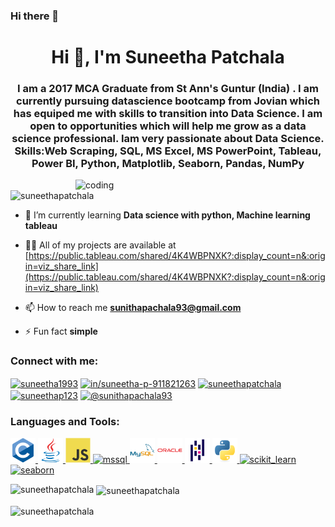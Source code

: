 ### Hi there 👋
<h1 align="center">Hi 👋, I'm Suneetha Patchala</h1>
<h3 align="center">I am a 2017 MCA Graduate from St Ann's Guntur (India) . I am currently pursuing datascience bootcamp from Jovian which has equiped me with  skills to transition into Data Science. I am open to opportunities which will help me grow as a data science professional. Iam very passionate about Data Science.
Skills:Web Scraping, SQL, MS Excel, MS PowerPoint, Tableau, Power BI, Python, Matplotlib, Seaborn, Pandas, NumPy
</h3>
<img align="right" alt="coding" width="400"src="https://camo.githubusercontent.com/cae12fddd9d6982901d82580bdf321d81fb299141098ca1c2d4891870827bf17/68747470733a2f2f6d69726f2e6d656469756d2e636f6d2f6d61782f313336302f302a37513379765349765f7430696f4a2d5a2e676966">

<p align="left"> <img src="https://komarev.com/ghpvc/?username=suneethapatchala&label=Profile%20views&color=0e75b6&style=flat" alt="suneethapatchala" /> </p>

- 🌱 I’m currently learning **Data science with python, Machine learning tableau**

- 👨‍💻 All of my projects are available at [https://public.tableau.com/shared/4K4WBPNXK?:display_count=n&:origin=viz_share_link](https://public.tableau.com/shared/4K4WBPNXK?:display_count=n&:origin=viz_share_link)

- 📫 How to reach me **sunithapachala93@gmail.com**

- ⚡ Fun fact **simple**

<h3 align="left">Connect with me:</h3>
<p align="left">
<a href="https://twitter.com/suneetha1993" target="blank"><img align="center" src="https://raw.githubusercontent.com/rahuldkjain/github-profile-readme-generator/master/src/images/icons/Social/twitter.svg" alt="suneetha1993" height="30" width="40" /></a>
<a href="https://linkedin.com/in/in/suneetha-p-911821263" target="blank"><img align="center" src="https://raw.githubusercontent.com/rahuldkjain/github-profile-readme-generator/master/src/images/icons/Social/linked-in-alt.svg" alt="in/suneetha-p-911821263" height="30" width="40" /></a>
<a href="https://kaggle.com/suneethapatchala" target="blank"><img align="center" src="https://raw.githubusercontent.com/rahuldkjain/github-profile-readme-generator/master/src/images/icons/Social/kaggle.svg" alt="suneethapatchala" height="30" width="40" /></a>
<a href="https://fb.com/suneethap123" target="blank"><img align="center" src="https://raw.githubusercontent.com/rahuldkjain/github-profile-readme-generator/master/src/images/icons/Social/facebook.svg" alt="suneethap123" height="30" width="40" /></a>
<a href="https://medium.com/@sunithapachala93" target="blank"><img align="center" src="https://raw.githubusercontent.com/rahuldkjain/github-profile-readme-generator/master/src/images/icons/Social/medium.svg" alt="@sunithapachala93" height="30" width="40" /></a>
</p>

<h3 align="left">Languages and Tools:</h3>
<p align="left"> <a href="https://www.cprogramming.com/" target="_blank" rel="noreferrer"> <img src="https://raw.githubusercontent.com/devicons/devicon/master/icons/c/c-original.svg" alt="c" width="40" height="40"/> </a> <a href="https://www.java.com" target="_blank" rel="noreferrer"> <img src="https://raw.githubusercontent.com/devicons/devicon/master/icons/java/java-original.svg" alt="java" width="40" height="40"/> </a> <a href="https://developer.mozilla.org/en-US/docs/Web/JavaScript" target="_blank" rel="noreferrer"> <img src="https://raw.githubusercontent.com/devicons/devicon/master/icons/javascript/javascript-original.svg" alt="javascript" width="40" height="40"/> </a> <a href="https://www.microsoft.com/en-us/sql-server" target="_blank" rel="noreferrer"> <img src="https://www.svgrepo.com/show/303229/microsoft-sql-server-logo.svg" alt="mssql" width="40" height="40"/> </a> <a href="https://www.mysql.com/" target="_blank" rel="noreferrer"> <img src="https://raw.githubusercontent.com/devicons/devicon/master/icons/mysql/mysql-original-wordmark.svg" alt="mysql" width="40" height="40"/> </a> <a href="https://www.oracle.com/" target="_blank" rel="noreferrer"> <img src="https://raw.githubusercontent.com/devicons/devicon/master/icons/oracle/oracle-original.svg" alt="oracle" width="40" height="40"/> </a> <a href="https://pandas.pydata.org/" target="_blank" rel="noreferrer"> <img src="https://raw.githubusercontent.com/devicons/devicon/2ae2a900d2f041da66e950e4d48052658d850630/icons/pandas/pandas-original.svg" alt="pandas" width="40" height="40"/> </a> <a href="https://www.python.org" target="_blank" rel="noreferrer"> <img src="https://raw.githubusercontent.com/devicons/devicon/master/icons/python/python-original.svg" alt="python" width="40" height="40"/> </a> <a href="https://scikit-learn.org/" target="_blank" rel="noreferrer"> <img src="https://upload.wikimedia.org/wikipedia/commons/0/05/Scikit_learn_logo_small.svg" alt="scikit_learn" width="40" height="40"/> </a> <a href="https://seaborn.pydata.org/" target="_blank" rel="noreferrer"> <img src="https://seaborn.pydata.org/_images/logo-mark-lightbg.svg" alt="seaborn" width="40" height="40"/> </a> </p>

<p><img align="left" src="https://github-readme-stats.vercel.app/api/top-langs?username=suneethapatchala&show_icons=true&locale=en&layout=compact" alt="suneethapatchala" /></p>

<p>&nbsp;<img align="center" src="https://github-readme-stats.vercel.app/api?username=suneethapatchala&show_icons=true&locale=en" alt="suneethapatchala" /></p>

<p><img align="center" src="https://github-readme-streak-stats.herokuapp.com/?user=suneethapatchala&" alt="suneethapatchala" /></p>
